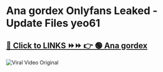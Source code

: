 
 # Ana gordex Onlyfans Leaked - Update Files yeo61

## <h2><a href="https://clipsfans.com/Ana_gordex&ref=git">🔗 Click to LINKS ⏩⏩ 👉 🟢 Ana gordex </a></h2>

<a href="https://clipsfans.com/Ana_gordex&ref=git" rel="nofollow" data-target="animated-image.originalLink"><img src="https://i.ibb.co.com/xMMVF88/686577567.gif" alt="Viral Video Original" style="max-width: 100%; display: inline-block;" data-target="animated-image.originalImage"></a>

